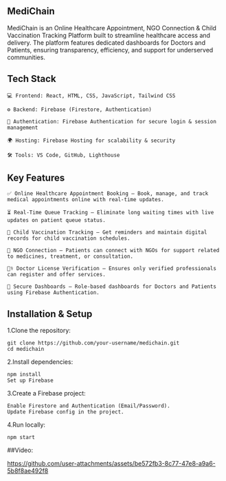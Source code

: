 
## MediChain

MediChain is an Online Healthcare Appointment, NGO Connection & Child Vaccination Tracking Platform built to streamline healthcare access and delivery. The platform features dedicated dashboards for Doctors and Patients, ensuring transparency, efficiency, and support for underserved communities.
## Tech Stack 
    💻 Frontend: React, HTML, CSS, JavaScript, Tailwind CSS

    ⚙️ Backend: Firebase (Firestore, Authentication)

    🔐 Authentication: Firebase Authentication for secure login & session management

    🌍 Hosting: Firebase Hosting for scalability & security

    🛠️ Tools: VS Code, GitHub, Lighthouse

## Key Features
    ✅ Online Healthcare Appointment Booking – Book, manage, and track medical appointments online with real-time updates.

    ⏳ Real-Time Queue Tracking – Eliminate long waiting times with live updates on patient queue status.

    👶 Child Vaccination Tracking – Get reminders and maintain digital records for child vaccination schedules.

    🤝 NGO Connection – Patients can connect with NGOs for support related to medicines, treatment, or consultation.

    🧑‍⚕️ Doctor License Verification – Ensures only verified professionals can register and offer services.

    🔐 Secure Dashboards – Role-based dashboards for Doctors and Patients using Firebase Authentication.

## Installation & Setup

1.Clone the repository:

    git clone https://github.com/your-username/medichain.git
    cd medichain

2.Install dependencies:

    npm install
    Set up Firebase

3.Create a Firebase project:

    Enable Firestore and Authentication (Email/Password).
    Update Firebase config in the project.

4.Run locally:

    npm start

##Video:

https://github.com/user-attachments/assets/be572fb3-8c77-47e8-a9a6-5b8f8ae492f8

